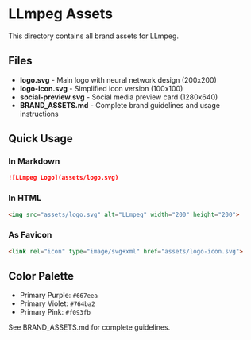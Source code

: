# LLmpeg Assets

This directory contains all brand assets for LLmpeg.

## Files

- **logo.svg** - Main logo with neural network design (200x200)
- **logo-icon.svg** - Simplified icon version (100x100)
- **social-preview.svg** - Social media preview card (1280x640)
- **BRAND_ASSETS.md** - Complete brand guidelines and usage instructions

## Quick Usage

### In Markdown
```markdown
![LLmpeg Logo](assets/logo.svg)
```

### In HTML
```html
<img src="assets/logo.svg" alt="LLmpeg" width="200" height="200">
```

### As Favicon
```html
<link rel="icon" type="image/svg+xml" href="assets/logo-icon.svg">
```

## Color Palette

- Primary Purple: `#667eea`
- Primary Violet: `#764ba2`
- Primary Pink: `#f093fb`

See BRAND_ASSETS.md for complete guidelines.